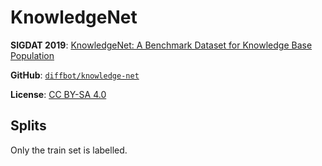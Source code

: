 # KnowledgeNet

**SIGDAT 2019**: [KnowledgeNet: A Benchmark Dataset for Knowledge Base Population](https://aclanthology.org/D19-1069/)

**GitHub**: [`diffbot/knowledge-net`](https://github.com/diffbot/knowledge-net)

**License**: [CC BY-SA 4.0](https://github.com/diffbot/knowledge-net/blob/master/dataset/LICENSE-DATASET)


## Splits

Only the train set is labelled.
